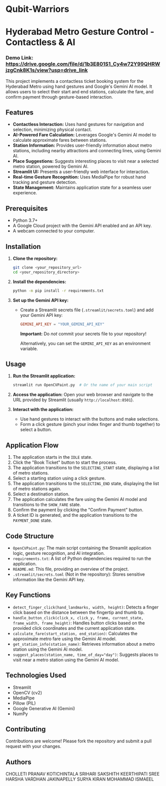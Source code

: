 # Qubit-Warriors
# Hyderabad Metro Gesture Control - Contactless & AI

### Demo Link: https://drive.google.com/file/d/1b3E801S1_Cy4w72Y99QHRWjzgCnk8K1s/view?usp=drive_link

This project implements a contactless ticket booking system for the Hyderabad Metro using hand gestures and Google's Gemini AI model.  It allows users to select their start and end stations, calculate the fare, and confirm payment through gesture-based interaction.

## Features

*   **Contactless Interaction:**  Uses hand gestures for navigation and selection, minimizing physical contact.
*   **AI-Powered Fare Calculation:** Leverages Google's Gemini AI model to calculate approximate fares between stations.
*   **Station Information:** Provides user-friendly information about metro stations, including nearby attractions and connecting lines, using Gemini AI.
*   **Place Suggestions:** Suggests interesting places to visit near a selected metro station, powered by Gemini AI.
*   **Streamlit UI:**  Presents a user-friendly web interface for interaction.
*   **Real-time Gesture Recognition:**  Uses MediaPipe for robust hand tracking and gesture detection.
*   **State Management:**  Maintains application state for a seamless user experience.

## Prerequisites

*   Python 3.7+
*   A Google Cloud project with the Gemini API enabled and an API key.
*   A webcam connected to your computer.

## Installation

1.  **Clone the repository:**

    ```bash
    git clone <your_repository_url>
    cd <your_repository_directory>
    ```

2.  **Install the dependencies:**

    ```bash
    python -m pip install -r requirements.txt
    ```

3.  **Set up the Gemini API key:**

    *   Create a Streamlit secrets file (`.streamlit/secrets.toml`) and add your Gemini API key:

        ```toml
        GEMINI_API_KEY = "YOUR_GEMINI_API_KEY"
        ```

        **Important:** Do *not* commit your secrets file to your repository!

        Alternatively, you can set the `GEMINI_API_KEY` as an environment variable.

## Usage

1.  **Run the Streamlit application:**

    ```bash
    streamlit run OpenCVPaint.py  # Or the name of your main script
    ```

2.  **Access the application:** Open your web browser and navigate to the URL provided by Streamlit (usually `http://localhost:8501`).

3.  **Interact with the application:**
    *   Use hand gestures to interact with the buttons and make selections.
    *   Form a click gesture (pinch your index finger and thumb together) to select a button.

## Application Flow

1.  The application starts in the `IDLE` state.
2.  Click the "Book Ticket" button to start the process.
3.  The application transitions to the `SELECTING_START` state, displaying a list of metro stations.
4.  Select a starting station using a click gesture.
5.  The application transitions to the `SELECTING_END` state, displaying the list of metro stations again.
6.  Select a destination station.
7.  The application calculates the fare using the Gemini AI model and transitions to the `SHOW_FARE` state.
8.  Confirm the payment by clicking the "Confirm Payment" button.
9.  A ticket ID is generated, and the application transitions to the `PAYMENT_DONE` state.

## Code Structure

*   `OpenCVPaint.py`:  The main script containing the Streamlit application logic, gesture recognition, and AI integration.
*   `requirements.txt`:  A list of Python dependencies required to run the application.
*   `README.md`: This file, providing an overview of the project.
*   `.streamlit/secrets.toml` (Not in the repository):  Stores sensitive information like the Gemini API key.

## Key Functions

*   `detect_finger_click(hand_landmarks, width, height)`: Detects a finger click based on the distance between the fingertip and thumb tip.
*   `handle_button_click(click_x, click_y, frame, current_state, frame_width, frame_height)`: Handles button clicks based on the provided click coordinates and the current application state.
*   `calculate_fare(start_station, end_station)`: Calculates the approximate metro fare using the Gemini AI model.
*   `get_station_info(station_name)`: Retrieves information about a metro station using the Gemini AI model.
*   `suggest_places(station_name, time_of_day="day")`: Suggests places to visit near a metro station using the Gemini AI model.

## Technologies Used

*   Streamlit
*   OpenCV (cv2)
*   MediaPipe
*   Pillow (PIL)
*   Google Generative AI (Gemini)
*   NumPy

## Contributing

Contributions are welcome!  Please fork the repository and submit a pull request with your changes.

## Authors

CHOLLETI PRANAV
KOTICHINTALA SRIHARI SAKSHITH
KEERTHIPATI SREE HARSHA VARDHAN
JAKINAPELLY SURYA KIRAN
MOHAMMAD ISMAEEL

